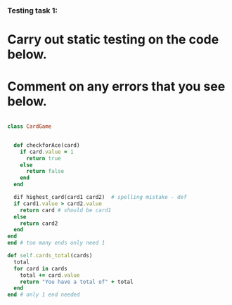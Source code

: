 ### Testing task 1:

# Carry out static testing on the code below.
# Comment on any errors that you see below.
```ruby

class CardGame


  def checkforAce(card)
    if card.value = 1
      return true
    else
      return false
    end
  end

  dif highest_card(card1 card2)  # spelling mistake - def
  if card1.value > card2.value
    return card # should be card1
  else
    return card2
  end
end
end # too many ends only need 1

def self.cards_total(cards)
  total
  for card in cards
    total += card.value
    return "You have a total of" + total
  end
end # only 1 end needed
```

